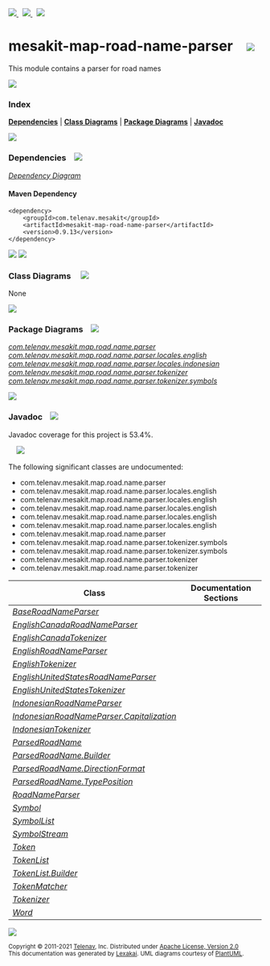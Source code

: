 [//]: # (start-user-text)

<a href="https://www.mesakit.org">
<img src="https://telenav.github.io/telenav-assets/images/iconsweb-32.png" srcset="https://telenav.github.io/telenav-assets/images/iconsweb-32-2x.png 2x"/>
</a>
&nbsp;
<a href="https://twitter.com/openmesakit">
<img src="https://telenav.github.io/telenav-assets/images/iconstwitter-32.png" srcset="https://telenav.github.io/telenav-assets/images/iconstwitter-32-2x.png 2x"/>
</a>
&nbsp;
<a href="https://mesakit.zulipchat.com">
<img src="https://telenav.github.io/telenav-assets/images/iconszulip-32.png" srcset="https://telenav.github.io/telenav-assets/images/iconszulip-32-2x.png 2x"/>
</a>

[//]: # (end-user-text)

# mesakit-map-road-name-parser &nbsp;&nbsp; <img src="https://telenav.github.io/telenav-assets/images/icons/road-32.png" srcset="https://telenav.github.io/telenav-assets/images/icons/road-32-2x.png 2x"/>

This module contains a parser for road names

<img src="https://telenav.github.io/telenav-assets/images/iconshorizontal-line-512.png" srcset="https://telenav.github.io/telenav-assets/png/separators/horizontal-line-512-2x.png 2x"/>

### Index



[**Dependencies**](#dependencies) | [**Class Diagrams**](#class-diagrams) | [**Package Diagrams**](#package-diagrams) | [**Javadoc**](#javadoc)

<img src="https://telenav.github.io/telenav-assets/images/iconshorizontal-line-512.png" srcset="https://telenav.github.io/telenav-assets/png/separators/horizontal-line-512-2x.png 2x"/>

### Dependencies <a name="dependencies"></a> &nbsp;&nbsp; <img src="https://telenav.github.io/telenav-assets/images/iconsdependencies-32.png" srcset="https://telenav.github.io/telenav-assets/images/iconsdependencies-32-2x.png 2x"/>

[*Dependency Diagram*](https://www.mesakit.org/0.9.13/lexakai/mesakit/mesakit-map/road/name-parser/documentation/diagrams/dependencies.svg)

#### Maven Dependency

    <dependency>
        <groupId>com.telenav.mesakit</groupId>
        <artifactId>mesakit-map-road-name-parser</artifactId>
        <version>0.9.13</version>
    </dependency>

<img src="https://telenav.github.io/telenav-assets/images/iconshorizontal-line-128.png" srcset="https://telenav.github.io/telenav-assets/png/separators/horizontal-line-128-2x.png 2x"/>

[//]: # (start-user-text)



[//]: # (end-user-text)

<img src="https://telenav.github.io/telenav-assets/images/iconshorizontal-line-128.png" srcset="https://telenav.github.io/telenav-assets/png/separators/horizontal-line-128-2x.png 2x"/>

### Class Diagrams <a name="class-diagrams"></a> &nbsp; &nbsp; <img src="https://telenav.github.io/telenav-assets/images/iconsdiagram-40.png" srcset="https://telenav.github.io/telenav-assets/images/iconsdiagram-40-2x.png 2x"/>

None

<img src="https://telenav.github.io/telenav-assets/images/iconshorizontal-line-128.png" srcset="https://telenav.github.io/telenav-assets/png/separators/horizontal-line-128-2x.png 2x"/>

### Package Diagrams <a name="package-diagrams"></a> &nbsp;&nbsp; <img src="https://telenav.github.io/telenav-assets/images/iconsbox-32.png" srcset="https://telenav.github.io/telenav-assets/images/iconsbox-32-2x.png 2x"/>

[*com.telenav.mesakit.map.road.name.parser*](https://www.mesakit.org/0.9.13/lexakai/mesakit/mesakit-map/road/name-parser/documentation/diagrams/com.telenav.mesakit.map.road.name.parser.svg)  
[*com.telenav.mesakit.map.road.name.parser.locales.english*](https://www.mesakit.org/0.9.13/lexakai/mesakit/mesakit-map/road/name-parser/documentation/diagrams/com.telenav.mesakit.map.road.name.parser.locales.english.svg)  
[*com.telenav.mesakit.map.road.name.parser.locales.indonesian*](https://www.mesakit.org/0.9.13/lexakai/mesakit/mesakit-map/road/name-parser/documentation/diagrams/com.telenav.mesakit.map.road.name.parser.locales.indonesian.svg)  
[*com.telenav.mesakit.map.road.name.parser.tokenizer*](https://www.mesakit.org/0.9.13/lexakai/mesakit/mesakit-map/road/name-parser/documentation/diagrams/com.telenav.mesakit.map.road.name.parser.tokenizer.svg)  
[*com.telenav.mesakit.map.road.name.parser.tokenizer.symbols*](https://www.mesakit.org/0.9.13/lexakai/mesakit/mesakit-map/road/name-parser/documentation/diagrams/com.telenav.mesakit.map.road.name.parser.tokenizer.symbols.svg)

<img src="https://telenav.github.io/telenav-assets/images/iconshorizontal-line-128.png" srcset="https://telenav.github.io/telenav-assets/png/separators/horizontal-line-128-2x.png 2x"/>

### Javadoc <a name="javadoc"></a> &nbsp;&nbsp; <img src="https://telenav.github.io/telenav-assets/images/iconsbooks-32.png" srcset="https://telenav.github.io/telenav-assets/images/iconsbooks-32-2x.png 2x"/>

Javadoc coverage for this project is 53.4%.  
  
&nbsp; &nbsp; <img src="https://telenav.github.io/telenav-assets/meter-50-96.png" srcset="https://telenav.github.io/telenav-assets/meter-50-96-2x.png 2x"/>


The following significant classes are undocumented:  

- com.telenav.mesakit.map.road.name.parser  
- com.telenav.mesakit.map.road.name.parser.locales.english  
- com.telenav.mesakit.map.road.name.parser.locales.english  
- com.telenav.mesakit.map.road.name.parser.locales.english  
- com.telenav.mesakit.map.road.name.parser.locales.english  
- com.telenav.mesakit.map.road.name.parser.locales.english  
- com.telenav.mesakit.map.road.name.parser  
- com.telenav.mesakit.map.road.name.parser.tokenizer.symbols  
- com.telenav.mesakit.map.road.name.parser.tokenizer.symbols  
- com.telenav.mesakit.map.road.name.parser.tokenizer  
- com.telenav.mesakit.map.road.name.parser.tokenizer

| Class | Documentation Sections |
|---|---|
| [*BaseRoadNameParser*](https://www.mesakit.org/0.9.13/javadoc/mesakit/mesakit.map.road.name.parser////////////////////////////////////////////////////////////.html) |  |  
| [*EnglishCanadaRoadNameParser*](https://www.mesakit.org/0.9.13/javadoc/mesakit/mesakit.map.road.name.parser/////////////////////////////////////////////////////////////////////////////////////.html) |  |  
| [*EnglishCanadaTokenizer*](https://www.mesakit.org/0.9.13/javadoc/mesakit/mesakit.map.road.name.parser////////////////////////////////////////////////////////////////////////////////.html) |  |  
| [*EnglishRoadNameParser*](https://www.mesakit.org/0.9.13/javadoc/mesakit/mesakit.map.road.name.parser///////////////////////////////////////////////////////////////////////////////.html) |  |  
| [*EnglishTokenizer*](https://www.mesakit.org/0.9.13/javadoc/mesakit/mesakit.map.road.name.parser//////////////////////////////////////////////////////////////////////////.html) |  |  
| [*EnglishUnitedStatesRoadNameParser*](https://www.mesakit.org/0.9.13/javadoc/mesakit/mesakit.map.road.name.parser///////////////////////////////////////////////////////////////////////////////////////////.html) |  |  
| [*EnglishUnitedStatesTokenizer*](https://www.mesakit.org/0.9.13/javadoc/mesakit/mesakit.map.road.name.parser//////////////////////////////////////////////////////////////////////////////////////.html) |  |  
| [*IndonesianRoadNameParser*](https://www.mesakit.org/0.9.13/javadoc/mesakit/mesakit.map.road.name.parser/////////////////////////////////////////////////////////////////////////////////////.html) |  |  
| [*IndonesianRoadNameParser.Capitalization*](https://www.mesakit.org/0.9.13/javadoc/mesakit/mesakit.map.road.name.parser////////////////////////////////////////////////////////////////////////////////////////////////////.html) |  |  
| [*IndonesianTokenizer*](https://www.mesakit.org/0.9.13/javadoc/mesakit/mesakit.map.road.name.parser////////////////////////////////////////////////////////////////////////////////.html) |  |  
| [*ParsedRoadName*](https://www.mesakit.org/0.9.13/javadoc/mesakit/mesakit.map.road.name.parser////////////////////////////////////////////////////////.html) |  |  
| [*ParsedRoadName.Builder*](https://www.mesakit.org/0.9.13/javadoc/mesakit/mesakit.map.road.name.parser////////////////////////////////////////////////////////////////.html) |  |  
| [*ParsedRoadName.DirectionFormat*](https://www.mesakit.org/0.9.13/javadoc/mesakit/mesakit.map.road.name.parser////////////////////////////////////////////////////////////////////////.html) |  |  
| [*ParsedRoadName.TypePosition*](https://www.mesakit.org/0.9.13/javadoc/mesakit/mesakit.map.road.name.parser/////////////////////////////////////////////////////////////////////.html) |  |  
| [*RoadNameParser*](https://www.mesakit.org/0.9.13/javadoc/mesakit/mesakit.map.road.name.parser////////////////////////////////////////////////////////.html) |  |  
| [*Symbol*](https://www.mesakit.org/0.9.13/javadoc/mesakit/mesakit.map.road.name.parser//////////////////////////////////////////////////////////////////.html) |  |  
| [*SymbolList*](https://www.mesakit.org/0.9.13/javadoc/mesakit/mesakit.map.road.name.parser//////////////////////////////////////////////////////////////////////.html) |  |  
| [*SymbolStream*](https://www.mesakit.org/0.9.13/javadoc/mesakit/mesakit.map.road.name.parser////////////////////////////////////////////////////////////////////////.html) |  |  
| [*Token*](https://www.mesakit.org/0.9.13/javadoc/mesakit/mesakit.map.road.name.parser/////////////////////////////////////////////////////////.html) |  |  
| [*TokenList*](https://www.mesakit.org/0.9.13/javadoc/mesakit/mesakit.map.road.name.parser/////////////////////////////////////////////////////////////.html) |  |  
| [*TokenList.Builder*](https://www.mesakit.org/0.9.13/javadoc/mesakit/mesakit.map.road.name.parser/////////////////////////////////////////////////////////////////////.html) |  |  
| [*TokenMatcher*](https://www.mesakit.org/0.9.13/javadoc/mesakit/mesakit.map.road.name.parser////////////////////////////////////////////////////////////////.html) |  |  
| [*Tokenizer*](https://www.mesakit.org/0.9.13/javadoc/mesakit/mesakit.map.road.name.parser/////////////////////////////////////////////////////////////.html) |  |  
| [*Word*](https://www.mesakit.org/0.9.13/javadoc/mesakit/mesakit.map.road.name.parser////////////////////////////////////////////////////////////////.html) |  |  

[//]: # (start-user-text)



[//]: # (end-user-text)

<img src="https://telenav.github.io/telenav-assets/images/iconshorizontal-line-512.png" srcset="https://telenav.github.io/telenav-assets/png/separators/horizontal-line-512-2x.png 2x"/>

<sub>Copyright &#169; 2011-2021 [Telenav](https://telenav.com), Inc. Distributed under [Apache License, Version 2.0](LICENSE)</sub>  
<sub>This documentation was generated by [Lexakai](https://lexakai.org). UML diagrams courtesy of [PlantUML](https://plantuml.com).</sub>

